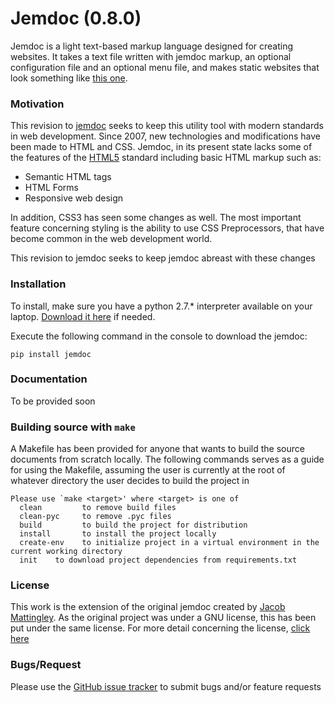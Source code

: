 # Jemdoc (0.8.0)

Jemdoc is a light text-based markup language designed for creating websites. It takes a text file written with jemdoc markup, an optional configuration file and an optional menu file, and makes static websites that look something like [this one](http://jemdoc.jaboc.net/).

### Motivation

This revision to [jemdoc](https://github.com/jem/jemdoc) seeks to keep this utility tool with modern standards in web development. Since 2007, new technologies and modifications have been made to HTML and CSS. Jemdoc, in its present state lacks some of the features of the [HTML5](https://html.spec.whatwg.org/multipage/) standard including basic HTML markup such as:

- Semantic HTML tags
- HTML Forms
- Responsive web design

In addition, CSS3 has seen some changes as well. The most important feature concerning styling is the ability to use CSS Preprocessors, that have become common in the web development world.

This revision to jemdoc seeks to keep jemdoc abreast with these changes

### Installation

To install, make sure you have a python 2.7.\* interpreter available on your laptop. [Download it here](https://github.com/sarpongdk/Python-2.7.-/blob/master/python-2.7.17-macosx10.9.pkg) if needed.

Execute the following command in the console to download the jemdoc:

```
pip install jemdoc
```

### Documentation

To be provided soon


### Building source with `make`

A Makefile has been provided for anyone that wants to build the source documents from scratch locally. The following commands serves as a guide for using the Makefile, assuming the user is currently at the root of whatever directory the user decides to build the project in

```
Please use `make <target>' where <target> is one of
  clean         to remove build files
  clean-pyc     to remove .pyc files
  build         to build the project for distribution
  install       to install the project locally
  create-env    to initialize project in a virtual environment in the current working directory
  init    to download project dependencies from requirements.txt
```


### License

This work is the extension of the original jemdoc created by [Jacob Mattingley](https://github.com/jem). As the original project was under a GNU license, this has been put under the same license.
For more detail concerning the license, [click here](https://github.com/sarpongdk/Jemdoc2.0/blob/master/LICENSE)


### Bugs/Request

Please use the [GitHub issue tracker](https://github.com/sarpongdk/Jemdoc2.0/issues) to submit bugs and/or feature requests
